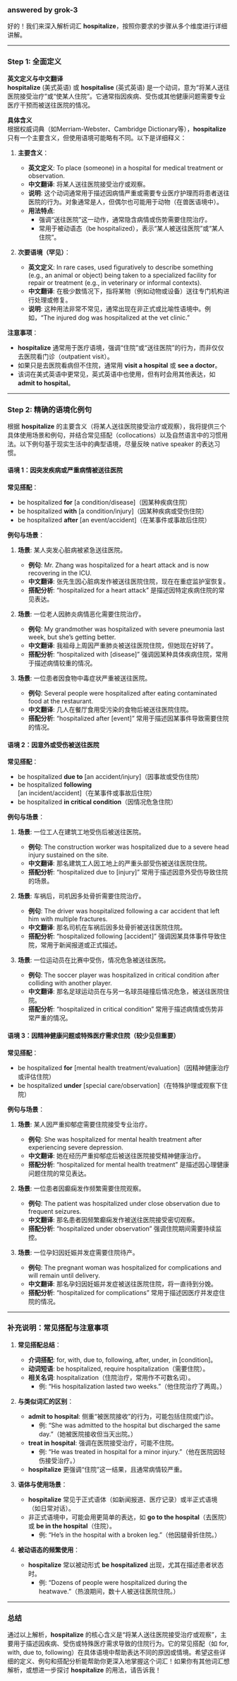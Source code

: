 ### answered by grok-3
好的！我们来深入解析词汇 **hospitalize**，按照你要求的步骤从多个维度进行详细讲解。

---

### Step 1: 全面定义

**英文定义与中文翻译**  
**hospitalize** (美式英语) 或 **hospitalise** (英式英语) 是一个动词，意为“将某人送往医院接受治疗”或“使某人住院”。它通常指因疾病、受伤或其他健康问题需要专业医疗干预而被送往医院的情况。

**具体含义**  
根据权威词典（如Merriam-Webster、Cambridge Dictionary等），**hospitalize** 只有一个主要含义，但使用语境可能略有不同。以下是详细释义：

1. **主要含义**：  
   - **英文定义**: To place (someone) in a hospital for medical treatment or observation.  
   - **中文翻译**: 将某人送往医院接受治疗或观察。  
   - **说明**: 这个动词通常用于描述因病情严重或需要专业医疗护理而将患者送往医院的行为。对象通常是人，但偶尔也可能用于动物（在兽医语境中）。  
   - **用法特点**:  
     - 强调“送往医院”这一动作，通常隐含病情或伤势需要住院治疗。  
     - 常用于被动语态（be hospitalized），表示“某人被送往医院”或“某人住院”。  

2. **次要语境（罕见）**：  
   - **英文定义**: In rare cases, used figuratively to describe something (e.g., an animal or object) being taken to a specialized facility for repair or treatment (e.g., in veterinary or informal contexts).  
   - **中文翻译**: 在极少数情况下，指将某物（例如动物或设备）送往专门机构进行处理或修复。  
   - **说明**: 这种用法非常不常见，通常出现在非正式或比喻性语境中。例如，“The injured dog was hospitalized at the vet clinic.”  

**注意事项**：  
- **hospitalize** 通常用于医疗语境，强调“住院”或“送往医院”的行为，而非仅仅去医院看门诊（outpatient visit）。  
- 如果只是去医院看病但不住院，通常用 **visit a hospital** 或 **see a doctor**。  
- 该词在美式英语中更常见，英式英语中也使用，但有时会用其他表达，如 **admit to hospital**。

---

### Step 2: 精确的语境化例句

根据 **hospitalize** 的主要含义（将某人送往医院接受治疗或观察），我将提供三个具体使用场景和例句，并结合常见搭配（collocations）以及自然语言中的习惯用法。以下例句基于现实生活中的典型语境，尽量反映 native speaker 的表达习惯。

#### 语境 1：因突发疾病或严重病情被送往医院  
**常见搭配**：  
- be hospitalized **for** [a condition/disease]（因某种疾病住院）  
- be hospitalized **with** [a condition/injury]（因某种疾病或受伤住院）  
- be hospitalized **after** [an event/accident]（在某事件或事故后住院）  

**例句与场景**：  
1. **场景**: 某人突发心脏病被紧急送往医院。  
   - **例句**: Mr. Zhang was hospitalized for a heart attack and is now recovering in the ICU.  
   - **中文翻译**: 张先生因心脏病发作被送往医院住院，现在在重症监护室恢复。  
   - **搭配分析**: “hospitalized for a heart attack” 是描述因特定疾病住院的常见表达。  

2. **场景**: 一位老人因肺炎病情恶化需要住院治疗。  
   - **例句**: My grandmother was hospitalized with severe pneumonia last week, but she’s getting better.  
   - **中文翻译**: 我祖母上周因严重肺炎被送往医院住院，但她现在好转了。  
   - **搭配分析**: “hospitalized with [disease]” 强调因某种具体疾病住院，常用于描述病情较重的情况。  

3. **场景**: 一位患者因食物中毒症状严重被送往医院。  
   - **例句**: Several people were hospitalized after eating contaminated food at the restaurant.  
   - **中文翻译**: 几人在餐厅食用受污染的食物后被送往医院住院。  
   - **搭配分析**: “hospitalized after [event]” 常用于描述因某事件导致需要住院的情况。

#### 语境 2：因意外或受伤被送往医院  
**常见搭配**：  
- be hospitalized **due to** [an accident/injury]（因事故或受伤住院）  
- be hospitalized **following** [an incident/accident]（在某事件或事故后住院）  
- be hospitalized **in critical condition**（因情况危急住院）  

**例句与场景**：  
1. **场景**: 一位工人在建筑工地受伤后被送往医院。  
   - **例句**: The construction worker was hospitalized due to a severe head injury sustained on the site.  
   - **中文翻译**: 那名建筑工人因工地上的严重头部受伤被送往医院住院。  
   - **搭配分析**: “hospitalized due to [injury]” 常用于描述因意外受伤导致住院的场景。  

2. **场景**: 车祸后，司机因多处骨折需要住院治疗。  
   - **例句**: The driver was hospitalized following a car accident that left him with multiple fractures.  
   - **中文翻译**: 那名司机在车祸后因多处骨折被送往医院住院。  
   - **搭配分析**: “hospitalized following [accident]” 强调因某具体事件导致住院，常用于新闻报道或正式描述。  

3. **场景**: 一位运动员在比赛中受伤，情况危急被送往医院。  
   - **例句**: The soccer player was hospitalized in critical condition after colliding with another player.  
   - **中文翻译**: 那名足球运动员在与另一名球员碰撞后情况危急，被送往医院住院。  
   - **搭配分析**: “hospitalized in critical condition” 常用于描述病情或伤势非常严重的情况。

#### 语境 3：因精神健康问题或特殊医疗需求住院（较少见但重要）  
**常见搭配**：  
- be hospitalized **for** [mental health treatment/evaluation]（因精神健康治疗或评估住院）  
- be hospitalized **under** [special care/observation]（在特殊护理或观察下住院）  

**例句与场景**：  
1. **场景**: 某人因严重抑郁症需要住院接受专业治疗。  
   - **例句**: She was hospitalized for mental health treatment after experiencing severe depression.  
   - **中文翻译**: 她在经历严重抑郁症后被送往医院接受精神健康治疗。  
   - **搭配分析**: “hospitalized for mental health treatment” 是描述因心理健康问题住院的常见表达。  

2. **场景**: 一位患者因癫痫发作频繁需要住院观察。  
   - **例句**: The patient was hospitalized under close observation due to frequent seizures.  
   - **中文翻译**: 那名患者因频繁癫痫发作被送往医院接受密切观察。  
   - **搭配分析**: “hospitalized under observation” 强调住院期间需要持续监控。  

3. **场景**: 一位孕妇因妊娠并发症需要住院待产。  
   - **例句**: The pregnant woman was hospitalized for complications and will remain until delivery.  
   - **中文翻译**: 那名孕妇因妊娠并发症被送往医院住院，将一直待到分娩。  
   - **搭配分析**: “hospitalized for complications” 常用于描述因医疗并发症住院的情况。

---

### 补充说明：常见搭配与注意事项

1. **常见搭配总结**：  
   - **介词搭配**: for, with, due to, following, after, under, in [condition]。  
   - **动词短语**: be hospitalized, require hospitalization（需要住院）。  
   - **相关名词**: hospitalization（住院治疗，常用作不可数名词）。  
     - 例: “His hospitalization lasted two weeks.”（他住院治疗了两周。）  

2. **与类似词汇的区别**：  
   - **admit to hospital**: 侧重“被医院接收”的行为，可能包括住院或门诊。  
     - 例: “She was admitted to the hospital but discharged the same day.”（她被医院接收但当天出院。）  
   - **treat in hospital**: 强调在医院接受治疗，可能不住院。  
     - 例: “He was treated in hospital for a minor injury.”（他在医院因轻伤接受治疗。）  
   - **hospitalize** 更强调“住院”这一结果，且通常病情较严重。  

3. **语体与使用场景**：  
   - **hospitalize** 常见于正式语体（如新闻报道、医疗记录）或半正式语境（如日常对话）。  
   - 非正式语境中，可能会用更简单的表达，如 **go to the hospital**（去医院）或 **be in the hospital**（住院）。  
     - 例: “He’s in the hospital with a broken leg.”（他因腿骨折住院。）  

4. **被动语态的频繁使用**：  
   - **hospitalize** 常以被动形式 **be hospitalized** 出现，尤其在描述患者状态时。  
     - 例: “Dozens of people were hospitalized during the heatwave.”（热浪期间，数十人被送往医院住院。）  

---

### 总结

通过以上解析，**hospitalize** 的核心含义是“将某人送往医院接受治疗或观察”，主要用于描述因疾病、受伤或特殊医疗需求导致的住院行为。它的常见搭配（如 for, with, due to, following）在具体语境中帮助表达不同的原因或情境。希望这些详细的定义、例句和搭配分析能帮助你更深入地掌握这个词汇！如果你有其他词汇想解析，或想进一步探讨 **hospitalize** 的用法，请告诉我！